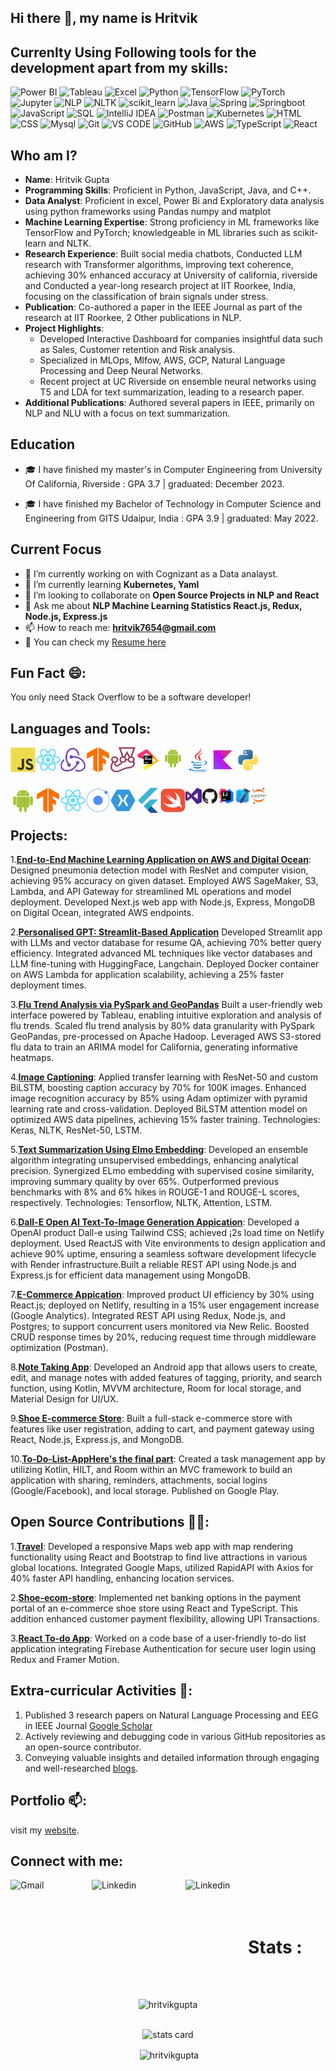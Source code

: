 ## Hi there 👋, my name is Hritvik

## Currenlty Using Following tools for the development apart from my skills:
![Power BI](https://img.shields.io/badge/Power_BI-F2C811?style=for-the-badge&logo=powerbi&logoColor=black) ![Tableau](https://img.shields.io/badge/Tableau-E97627?style=for-the-badge&logo=tableau&logoColor=white) ![Excel](https://img.shields.io/badge/Excel-217346?style=for-the-badge&logo=microsoftexcel&logoColor=white) ![Python](https://img.shields.io/badge/Python-3776AB?style=for-the-badge&logo=python&logoColor=white)
![TensorFlow](https://img.shields.io/badge/TensorFlow-FF6F00?style=for-the-badge&logo=TensorFlow&logoColor=white) ![PyTorch](https://img.shields.io/badge/PyTorch-EE4C2C?style=for-the-badge&logo=PyTorch&logoColor=white) ![Jupyter](https://img.shields.io/badge/Jupyter-F37626.svg?style=for-the-badge&logo=Jupyter&logoColor=white) ![NLP](https://img.shields.io/badge/NLP-000000?style=for-the-badge&logo=nlp&logoColor=white) ![NLTK](https://img.shields.io/badge/NLTK-306998?style=for-the-badge&logo=nltk&logoColor=white) ![scikit_learn](https://img.shields.io/badge/scikit_learn-F7931E?style=for-the-badge&logo=scikit-learn&logoColor=white) ![Java](https://img.shields.io/badge/Java-ED8B00?style=for-the-badge&logo=Java&logoColor=white) ![Spring](https://img.shields.io/badge/Spring-6DB33F?style=for-the-badge&logo=spring&logoColor=white) ![Springboot](https://img.shields.io/badge/Spring_Boot-754111?style=for-the-badge&logo=spring-boot) ![JavaScript](https://img.shields.io/badge/JavaScript-F7DF1E?style=for-the-badge&logo=javascript&logoColor=black) ![SQL](https://img.shields.io/badge/SQL-CC2927?style=for-the-badge&logo=sql&logoColor=white) ![IntelliJ IDEA](https://img.shields.io/badge/IntelliJ-521369.svg?style=for-the-badge&logo=intellij-idea&logoColor=white) ![Postman](https://img.shields.io/badge/Postman-FF6C37?style=for-the-badge&logo=postman&logoColor=white) ![Kubernetes](https://img.shields.io/badge/kubernetes-%23326ce5.svg?style=for-the-badge&logo=kubernetes&logoColor=white) ![HTML](https://img.shields.io/badge/HTML5-E34F26?style=for-the-badge&logo=html5&logoColor=white) ![CSS](https://img.shields.io/badge/CSS3-1572B6?style=for-the-badge&logo=css3&logoColor=white) ![Mysql](https://img.shields.io/badge/MySQL-005C84?style=for-the-badge&logo=mysql&logoColor=white) ![Git](https://img.shields.io/badge/git-%23F05033.svg?style=for-the-badge&logo=git&logoColor=white) ![VS CODE](https://img.shields.io/badge/VS_Code-A94FC9?style=for-the-badge&logo=visual-studio-code&logoColor=white) ![GitHub](https://img.shields.io/badge/github-%23121011.svg?style=for-the-badge&logo=github&logoColor=white) ![AWS](https://img.shields.io/badge/AWS-%23FF2900.svg?style=for-the-badge&logo=amazon-aws&logoColor=white) ![TypeScript](https://img.shields.io/badge/TypeScript-D2691E?style=for-the-badge&logo=typescript&logoColor=white) ![React](https://img.shields.io/badge/React-61DAFB?style=for-the-badge&logo=react&logoColor=black)


## Who am I?

* **Name**: Hritvik Gupta
* **Programming Skills**: Proficient in Python, JavaScript, Java, and C++.
* **Data Analyst**: Proficient in excel, Power Bi and Exploratory data analysis using python frameworks using Pandas numpy and matplot
* **Machine Learning Expertise**: Strong proficiency in ML frameworks like TensorFlow and PyTorch; knowledgeable in ML libraries such as scikit-learn and NLTK.
* **Research Experience**: Built social media chatbots, Conducted LLM research with Transformer algorithms, improving text coherence, achieving 30% enhanced accuracy at University of california, riverside and Conducted a year-long research project at IIT Roorkee, India, focusing on the classification of brain signals under stress.
* **Publication**: Co-authored a paper in the IEEE Journal as part of the research at IIT Roorkee, 2 Other publications in NLP.
* **Project Highlights**:
  * Developed Interactive Dashboard for companies insightful data such as Sales, Customer retention and Risk analysis. 
  * Specialized in MLOps, Mlfow, AWS, GCP, Natural Language Processing and Deep Neural Networks.
  * Recent project at UC Riverside on ensemble neural networks using T5 and LDA for text summarization, leading to a research paper.
* **Additional Publications**: Authored several papers in IEEE, primarily on NLP and NLU with a focus on text summarization.
## Education
- 🎓 I have finished my master's in Computer Engineering from University Of California, Riverside : GPA 3.7 | graduated: December 2023. 

- 🎓 I have finished my Bachelor of Technology in Computer Science and Engineering from GITS Udaipur, India : GPA 3.9 | graduated: May 2022.



## Current Focus
- 🔭 I’m currently working on with Cognizant as a Data analayst. 
- 🌱 I’m currently learning **Kubernetes, Yaml**
- 👯 I’m looking to collaborate on **Open Source Projects in NLP and React**
- 💬 Ask me about **NLP Machine Learning Statistics React.js, Redux, Node.js, Express.js**
- 📫 How to reach me: **hritvik7654@gmail.com**
- 📄 You can check my [Resume here](https://raw.githubusercontent.com/hritvikgupta/Hritvik-LLM-Repo/main/hritvikresumefeb2024.pdf)
  


## Fun Fact 😄:
You only need Stack Overflow to be a software developer!


## Languages and Tools:
<p align="left">
<img align="left" alt="JavaScript" width="40px" src="https://raw.githubusercontent.com/devicons/devicon/master/icons/javascript/javascript-original.svg" />
<img align="left" alt="React.js" width="40px" src="https://raw.githubusercontent.com/devicons/devicon/master/icons/react/react-original.svg" />
<img align="left" alt="Redux" width="40px" src="https://raw.githubusercontent.com/devicons/devicon/master/icons/redux/redux-original.svg" />
<img align="left" alt="Tensorflow" width="40px" src="https://raw.githubusercontent.com/devicons/devicon/master/icons/tensorflow/tensorflow-original.svg" />
<img align="left" alt="Jest" width="40px" src="https://raw.githubusercontent.com/devicons/devicon/master/icons/jest/jest-plain.svg" />
<img align="left" alt="Jetpack Compose" width="40px" src="https://raw.githubusercontent.com/devicons/devicon/master/icons/jetbrains/jetbrains-original.svg" />
<img align="left" alt="Room" width="40px" src="https://raw.githubusercontent.com/devicons/devicon/master/icons/android/android-original-wordmark.svg" />
<img align="left" alt="Java" width="40px" src="https://raw.githubusercontent.com/devicons/devicon/master/icons/java/java-original.svg" />
<img align="left" alt="Kotlin" width="40px" src="https://raw.githubusercontent.com/devicons/devicon/master/icons/kotlin/kotlin-original.svg" />
<img align="left" alt="Python" width="40px" src="https://raw.githubusercontent.com/devicons/devicon/master/icons/python/python-original.svg" />
</p>
<br />
<br />
<br />

<p>
<img align="left" alt="Android Studio" width="40px" src="https://raw.githubusercontent.com/devicons/devicon/master/icons/android/android-original.svg" />
<img align="left" alt="Tensorflow" width="40px" src="https://raw.githubusercontent.com/devicons/devicon/master/icons/tensorflow/tensorflow-original.svg" />
<img align="left" alt="React Native" width="40px" src="https://raw.githubusercontent.com/devicons/devicon/master/icons/react/react-original.svg" />
<img align="left" alt="Ionic" width="40px" src="https://raw.githubusercontent.com/devicons/devicon/master/icons/ionic/ionic-original.svg" />
<img align="left" alt="Xamarin" width="40px" src="https://raw.githubusercontent.com/devicons/devicon/master/icons/xamarin/xamarin-original.svg" />
<img align="left" alt="Flutter" width="40px" src="https://raw.githubusercontent.com/devicons/devicon/master/icons/flutter/flutter-original.svg" />
<img align="left" alt="Swift" width="40px" src="https://raw.githubusercontent.com/devicons/devicon/master/icons/swift/swift-original.svg" />

<img align="left" alt="Visual Studio Code" width="26px" src="https://raw.githubusercontent.com/devicons/devicon/master/icons/visualstudio/visualstudio-plain.svg" />
<img align="left" alt="GitHub" width="26px" src="https://raw.githubusercontent.com/devicons/devicon/master/icons/github/github-original.svg" />
<img align="left" alt="IntelliJ IDEA" width="26px" src="https://raw.githubusercontent.com/devicons/devicon/master/icons/intellij/intellij-original.svg" />
<img align="left" alt="Xcode" width="26px" src="https://raw.githubusercontent.com/devicons/devicon/master/icons/xcode/xcode-original.svg" />
<img align="left" alt="Jupyter" width="26px" src="https://raw.githubusercontent.com/devicons/devicon/master/icons/jupyter/jupyter-original-wordmark.svg" />
</p>

<br />
<br />

## Projects:
1.**[End-to-End Machine Learning Application on AWS and Digital Ocean](http://64.23.186.128/)**: Designed pneumonia detection model with ResNet and computer vision, achieving 95% accuracy on given dataset. Employed AWS SageMaker, S3, Lambda, and API Gateway for streamlined ML operations and model deployment. Developed Next.js web app with Node.js, Express, MongoDB on Digital Ocean, integrated AWS endpoints.

2.**[Personalised GPT: Streamlit-Based Application](https://hritvikllm.streamlit.app/)** Developed Streamlit app with LLMs and vector database for resume QA, achieving 70% better query efficiency. Integrated advanced ML techniques like vector databases and LLM fine-tuning with HuggingFace, Langchain. Deployed Docker container on AWS Lambda for application scalability, achieving a 25% faster deployment times.

3.**[Flu Trend Analysis via PySpark and GeoPandas](https://californiaflupred.onrender.com/)** Built a user-friendly web interface powered by Tableau, enabling intuitive exploration and analysis of flu trends. Scaled flu trend analysis by 80% data granularity with PySpark GeoPandas, pre-processed on Apache Hadoop. Leveraged AWS S3-stored flu data to train an ARIMA model for California, generating informative heatmaps.

4.**[Image Captioning](https://github.com/hritvikgupta/Image-captioning)**: Applied transfer learning with ResNet-50 and custom BiLSTM, boosting caption accuracy by 70% for 100K images. Enhanced image recognition accuracy by 85% using Adam optimizer with pyramid learning rate and cross-validation. Deployed BiLSTM attention model on optimized AWS data pipelines, achieving 15% faster training. Technologies: Keras, NLTK, ResNet-50, LSTM.

5.**[Text Summarization Using Elmo Embedding](https://ieeexplore.ieee.org/abstract/document/9243610/)**: Developed an ensemble algorithm integrating unsupervised embeddings, enhancing analytical precision. Synergized ELmo embedding with supervised cosine similarity, improving summary quality by over 65%. Outperformed previous benchmarks with 8% and 6% hikes in ROUGE-1 and ROUGE-L scores, respectively. Technologies: Tensorflow, NLTK, Attention, LSTM.

6.**[Dall-E Open AI Text-To-Image Generation Appication](https://github.com/hritvikgupta/dalle_clone)**: Developed a OpenAI product Dall-e using Tailwind CSS; achieved ¡2s load time on Netlify deployment. Used ReactJS with Vite environments to design application and achieve 90% uptime, ensuring a seamless software
development lifecycle with Render infrastructure.Built a reliable REST API using Node.js and Express.js for efficient data management using MongoDB. 

7.**[E-Commerce Appication](https://shopping-ekart.netlify.app/)**: Improved product UI efficiency by 30% using React.js; deployed on Netlify, resulting in a 15% user engagement increase (Google Analytics). Integrated REST API using Redux, Node.js, and Postgres; to support concurrent users monitored via New Relic. Boosted CRUD response times by 20%, reducing request time through middleware optimization (Postman).

8.**[Note Taking App](https://github.com/hritvikgupta/Note-Taking-App)**: Developed an Android app that allows users to create, edit, and manage notes with added features of tagging, priority, and search function, using Kotlin, MVVM architecture, Room for local storage, and Material Design for UI/UX.

9.**[Shoe E-commerce Store](https://github.com/hritvikgupta/Shoe-E-commerce-Store)**: Built a full-stack e-commerce store with features like user registration, adding to cart, and payment gateway using React, Node.js, Express.js, and MongoDB.

10.**[To-Do-List-AppHere's the final part](https://github.com/hritvikgupta/To-Do-List-App)**: Created a task management app by utilizing Kotlin, HILT, and Room within an MVC framework to build an application with sharing, reminders, attachments, social logins (Google/Facebook), and local storage. Published on Google Play.

## Open Source Contributions 👨‍💻:

1.**[Travel](https://travellocate.netlify.app/)**: Developed a responsive Maps web app with map rendering functionality using React and Bootstrap to find live
attractions in various global locations. Integrated Google Maps, utilized RapidAPI with Axios for 40% faster API handling, enhancing location services.

2.**[Shoe-ecom-store](https://github.com/hritvikgupta/Shoe-ecom-store)**: Implemented net banking options in the payment portal of an e-commerce shoe store using React and TypeScript. This addition enhanced customer payment flexibility, allowing UPI Transactions.

3.**[React To-do App](https://github.com/hritvikgupta/React-To-do-App)**: Worked on a code base of a user-friendly to-do list application integrating Firebase Authentication for secure user login using Redux and Framer Motion.

## Extra-curricular Activities 🎯:

1. Published 3 research papers on Natural Language Processing and EEG in IEEE Journal [Google Scholar](https://scholar.google.com/citations?user=ShxBp2MAAAAJ&hl=en)
2. Actively reviewing and debugging code in various GitHub repositories as an open-source contributor.
3. Conveying valuable insights and detailed information through engaging and well-researched [blogs](https://hritvikgupta.netlify.app/#blogs).


## Portfolio  📫:
visit my [website](https://hritvikgupta.netlify.app).
## Connect with me:
<p align="left">
<a href="mailto:hritvik7654@gmail.com">
 <img align="left" alt="Gmail" width="130" hight="100" src="https://github.com/Xx-Ashutosh-xX/Xx-Ashutosh-xX/blob/master/assets/icons/gmail.png" />
</a>
<a href="https://linkedin.com/in/hritvik-gupta-8469611a3">
  <img align="left" alt="Linkedin" width="150" hight="100" src="https://github.com/Xx-Ashutosh-xX/Xx-Ashutosh-xX/blob/master/assets/icons/linkedin.png" /> 
<a href="https://scholar.google.com/citations?hl=en&user=ShxBp2MAAAAJ&view_op=list_works&gmla=AJsN-F4736wr3RpZuzL3k6NAHNI7S3YJ_HdddA-jKQBRaXEvfiiw-5u8UxlmfVoPGG6h_XLBCoY3NPeSXF_0hIKm5zDXfRe0PAUOoCNlhn7HyhH8GDPy8psm">
 <img align="left" alt="Linkedin" width="100" height="100" src="https://user-images.githubusercontent.com/60143996/211176246-af19d68d-0dbe-483a-9109-29a533a4d455.png" /> 
</a>

</p>
</br>
</br>
</br>

# Stats :
</br>
</br>
<div align ="center">
 <p>
  <img  src="https://github-readme-stats.vercel.app/api/top-langs?username=hritvikgupta&show_icons=true&locale=en&layout=compact&theme=blue-green" alt="hritvikgupta" /></p>
</br>
<img alt= "stats card" height="200px" width="400" src="https://github-readme-streak-stats.herokuapp.com/?user=hritvikgupta&theme=blue-green">
</br>
<p>&nbsp;<img align="center" src="https://github-readme-stats.vercel.app/api?username=hritvikgupta&show_icons=true&theme=blue-green" alt="hritvikgupta" /></p>
</div>

